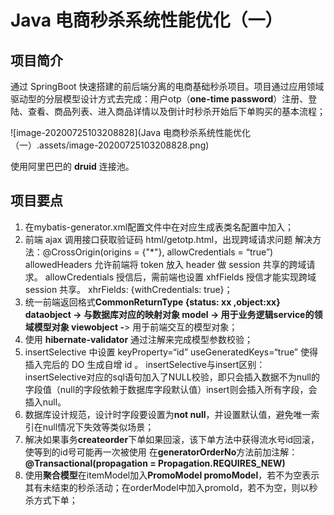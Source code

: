 # Java 电商秒杀系统性能优化（一）

## 项目简介

通过 SpringBoot 快速搭建的前后端分离的电商基础秒杀项目。项目通过应用领域驱动型的分层模型设计方式去完成：用户otp（**one-time password**）注册、登陆、查看、商品列表、进入商品详情以及倒计时秒杀开始后下单购买的基本流程；

![image-20200725103208828](Java 电商秒杀系统性能优化（一）.assets/image-20200725103208828.png)

使用阿里巴巴的 **druid** 连接池。

## 项目要点

1. 在mybatis-generator.xml配置文件中在对应生成表类名配置中加入；
2. 前端 ajax 调用接口获取验证码 html/getotp.html，出现跨域请求问题 解决方法：@CrossOrigin(origins = {"*"}, allowCredentials = “true”) allowedHeaders 允许前端将 token 放入 header 做 session 共享的跨域请求。 allowCredentials 授信后，需前端也设置 xhfFields 授信才能实现跨域 session 共享。 xhrFields: {withCredentials: true}；
3. 统一前端返回格式**CommonReturnType {status: xx ,object:xx} dataobject -> 与数据库对应的映射对象 model -> 用于业务逻辑service的领域模型对象 viewobject -**> 用于前端交互的模型对象；
4. 使用 **hibernate-validator** 通过注解来完成模型参数校验；
5. insertSelective 中设置 keyProperty=“id” useGeneratedKeys=“true” 使得插入完后的 DO 生成自增 id 。 insertSelective与insert区别： insertSelective对应的sql语句加入了NULL校验，即只会插入数据不为null的字段值（null的字段依赖于数据库字段默认值）insert则会插入所有字段，会插入null。
6. 数据库设计规范，设计时字段要设置为**not null**，并设置默认值，避免唯一索引在null情况下失效等类似场景；
7. 解决如果事务**createorder**下单如果回滚，该下单方法中获得流水号id回滚，使等到的id号可能再一次被使用 在**generatorOrderNo**方法前加注解： **@Transactional(propagation = Propagation.REQUIRES_NEW)**
8. 使用**聚合模型**在itemModel加入**PromoModel promoModel**，若不为空表示其有未结束的秒杀活动；在orderModel中加入promoId，若不为空，则以秒杀方式下单；

